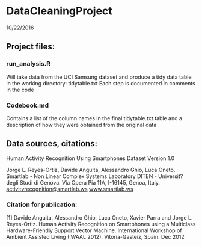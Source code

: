 # DataCleaningProject
10/22/2016

## Project files:

### run_analysis.R 
Will take data from the UCI Samsung dataset and produce a tidy data table in the working directory: tidytable.txt
Each step is documented in comments in the code

### Codebook.md
Contains a list of the column names in the final tidytable.txt table and a description of how they were obtained from the original data

## Data sources, citations:
Human Activity Recognition Using Smartphones Dataset
Version 1.0

Jorge L. Reyes-Ortiz, Davide Anguita, Alessandro Ghio, Luca Oneto.
Smartlab - Non Linear Complex Systems Laboratory
DITEN - Universit? degli Studi di Genova.
Via Opera Pia 11A, I-16145, Genoa, Italy.
activityrecognition@smartlab.ws
www.smartlab.ws

### Citation for publication:
[1] Davide Anguita, Alessandro Ghio, Luca Oneto, Xavier Parra and Jorge L. Reyes-Ortiz. Human Activity Recognition on Smartphones using a Multiclass Hardware-Friendly Support Vector Machine. International Workshop of Ambient Assisted Living (IWAAL 2012). Vitoria-Gasteiz, Spain. Dec 2012
